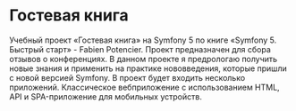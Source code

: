 # Гостевая книга
Учебный проект «Гостевая книга» на Symfony 5 по книге «Symfony 5. Быстрый старт» - Fabien Potencier.
Проект предназначен для сбора отзывов о конференциях. В данном проекте я предрологаю получить новые знания и применить на практике нововведения, которые пришли с новой версией Symfony. В проект будет входить несколько приложений. Классическое вебприложение с использованием HTML, API и SPA-приложение для мобильных устройств.

